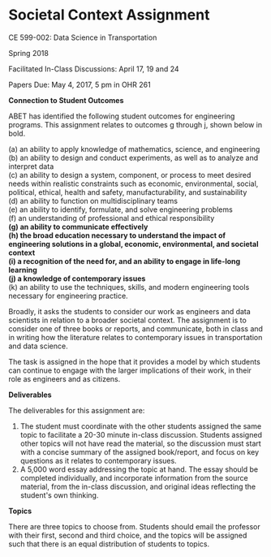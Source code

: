 # Societal Context Assignment

CE 599-002: Data Science in Transportation

Spring 2018

Facilitated In-Class Discussions: April 17, 19 and 24

Papers Due: May 4, 2017, 5 pm in OHR 261

**Connection to Student Outcomes**

ABET has identified the following student outcomes for engineering programs.  This assignment relates to outcomes g through j, shown below in bold.  

(a) an ability to apply knowledge of mathematics, science, and engineering  
(b) an ability to design and conduct experiments, as well as to analyze and interpret data  
(c) an ability to design a system, component, or process to meet desired needs within realistic constraints such as economic, environmental, social, political, ethical, health and safety, manufacturability, and sustainability  
(d) an ability to function on multidisciplinary teams  
(e) an ability to identify, formulate, and solve engineering problems  
(f) an understanding of professional and ethical responsibility  
**(g) an ability to communicate effectively**  
**(h) the broad education necessary to understand the impact of engineering solutions in a global, economic, environmental, and societal context**  
**(i) a recognition of the need for, and an ability to engage in life-long learning**  
**(j) a knowledge of contemporary issues**  
(k) an ability to use the techniques, skills, and modern engineering tools necessary for engineering practice.

Broadly, it asks the students to consider our work as engineers and data scientists in relation to a broader societal context.  The assignment is to consider one of three books or reports, and communicate, both in class and in writing how the literature relates to contemporary issues in transportation and data science.  

The task is assigned in the hope that it provides a model by which students can continue to engage with the larger implications of their work, in their role as engineers and as citizens.  

**Deliverables**

The deliverables for this assignment are: 

1. The student must coordinate with the other students assigned the same topic to facilitate a 20-30 minute in-class discussion.  Students assigned other topics will not have read the material, so the discussion must start with a concise summary of the assigned book/report, and focus on key questions as it relates to contemporary issues.   
2. A 5,000 word essay addressing the topic at hand. The essay should be completed individually, and incorporate information from the source material, from the in-class discussion, and original ideas reflecting the student's own thinking.  

**Topics**

There are three topics to choose from.  Students should email the professor with their first, second and third choice, and the topics will be assigned such that there is an equal distribution of students to topics.  


